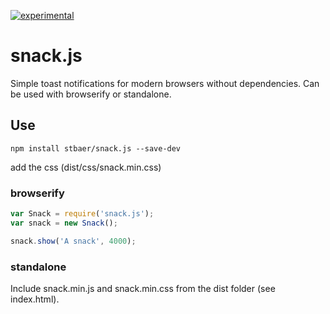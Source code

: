[![experimental](http://hughsk.github.io/stability-badges/dist/experimental.svg)](http://github.com/hughsk/stability-badges)

# snack.js

Simple toast notifications for modern browsers without dependencies.
Can be used with browserify or standalone.

## Use

`npm install stbaer/snack.js --save-dev`

add the css (dist/css/snack.min.css)

### browserify

```js
var Snack = require('snack.js');
var snack = new Snack();

snack.show('A snack', 4000);
```

### standalone

Include snack.min.js and snack.min.css from the dist folder (see index.html).
